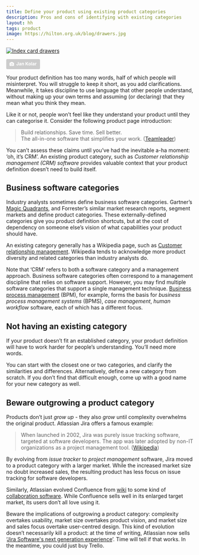 ```yaml
---
title: Define your product using existing product categories
description: Pros and cons of identifying with existing categories
layout: hh
tags: product
image: https://hilton.org.uk/blog/drawers.jpg
---
```


<!-- 
1. People use categories to understand products.
2. Industry analysts use categories.
3. Wikipedia defines more diverse categories.
4. Externally-defined product categories help shortcut a product definition
5. Management disciplines correspond to multiple business software categories.
6. Without an established category, you’ll need more words.
7. Beware the implications of outgrowing a product category.
-->

[![Index card drawers](drawers.jpg)](https://unsplash.com/photos/lRoX0shwjUQ)

<a style="background-color:#ccc;color:white;text-decoration:none;padding:4px 6px;font-family:-apple-system, sans-serif;font-size:12px;font-weight:bold;line-height:1.2;display:inline-block;border-radius:3px" href="https://unsplash.com/photos/lRoX0shwjUQ" rel="noopener noreferrer" title="Photo by Jan Kolar"><span style="display:inline-block;padding:2px 3px"><svg xmlns="http://www.w3.org/2000/svg" style="height:12px;width:auto;position:relative;vertical-align:middle;top:-1px;fill:white" viewBox="0 0 32 32"><title>unsplash-logo</title><path d="M20.8 18.1c0 2.7-2.2 4.8-4.8 4.8s-4.8-2.1-4.8-4.8c0-2.7 2.2-4.8 4.8-4.8 2.7.1 4.8 2.2 4.8 4.8zm11.2-7.4v14.9c0 2.3-1.9 4.3-4.3 4.3h-23.4c-2.4 0-4.3-1.9-4.3-4.3v-15c0-2.3 1.9-4.3 4.3-4.3h3.7l.8-2.3c.4-1.1 1.7-2 2.9-2h8.6c1.2 0 2.5.9 2.9 2l.8 2.4h3.7c2.4 0 4.3 1.9 4.3 4.3zm-8.6 7.5c0-4.1-3.3-7.5-7.5-7.5-4.1 0-7.5 3.4-7.5 7.5s3.3 7.5 7.5 7.5c4.2-.1 7.5-3.4 7.5-7.5z"></path></svg></span><span style="display:inline-block;padding:2px 3px">Jan Kolar</span></a>

Your product definition has too many words, half of which people will misinterpret.
You will struggle to keep it short, as you add clarifications.
Meanwhile, it takes discipline to use language that other people understand, without making up your own terms and assuming (or declaring) that they mean what you think they mean.

Like it or not, people won’t feel like they understand your product until they can categorise it.
Consider the following product page introduction:

> Build relationships. Save time. Sell better.  
> The all-in-one software that simplifies your work.
> ([Teamleader](https://go.teamleader.eu/trial/listings/capterra/crm))

You can’t assess these claims until you’ve had the inevitable a-ha moment: ‘oh, it’s CRM’.
An existing product category, such as _Customer relationship management (CRM) software_ provides valuable context that your product definition doesn’t need to build itself.

## Business software categories

Industry analysts sometimes define business software categories.
Gartner’s [Magic Quadrants](https://en.wikipedia.org/wiki/Magic_Quadrant), and Forrester’s similar market research reports, segment markets and define product categories.
These externally-defined categories give you product definition shortcuts, but at the cost of dependency on someone else’s vision of what capabilities your product should have.

An existing category generally has a Wikipedia page, such as 
[Customer relationship management](https://en.wikipedia.org/wiki/Customer_relationship_management).
Wikipedia tends to acknowledge more product diversity and related categories than industry analysts do.

Note that ‘CRM’ refers to both a software category and a management approach.
Business software categories often correspond to a management discipline that relies on software support.
However, you may find multiple software categories that support a single management technique.
[Business process management](https://en.wikipedia.org/wiki/Business_process_management) 
(BPM), for example, forms the basis for _business process management systems_ (BPMS), _case management_, _human workflow_ software, each of which has a different focus.

## Not having an existing category

If your product doesn’t fit an established category, your product definition will have to work harder for people’s understanding.
You’ll need more words.

You can start with the closest one or two categories, and clarify the similarities and differences.
Alternatively, define a new category from scratch.
If you don’t find that difficult enough, come up with a good name for your new category as well.

## Beware outgrowing a product category

Products don’t just _grow up_ - they also _grow_ until complexity overwhelms the original product.
Atlassian Jira offers a famous example:

> When launched in 2002, Jira was purely issue tracking software, targeted at software developers. 
> The app was later adopted by non-IT organizations as a project management tool.
> ([Wikipedia](https://en.wikipedia.org/wiki/Jira_(software)#Evolution))

By evolving from _issue tracker_ to _project management_ software, Jira moved to a product category with a larger market.
While the increased market size no doubt increased sales, the resulting product has less focus on issue tracking for software developers.

Similarly, Atlassian evolved Confluence from [wiki](https://en.wikipedia.org/wiki/Wiki) 
to some kind of
[collaboration software](https://en.wikipedia.org/wiki/Collaborative_software).
While Confluence sells well in its enlarged target market, its users don’t all love using it.

Beware the implications of outgrowing a product category: complexity overtakes usability, market size overtakes product vision, and market size and sales focus overtake user-centred design.
This kind of evolution doesn’t necessarily kill a product: at the time of writing, Atlassian now sells 
‘[Jira Software's next generation experience](https://www.atlassian.com/software/jira/next-gen)’.
Time will tell if that works.
In the meantime, you could just buy Trello.
